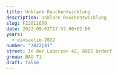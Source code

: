 ```yaml
---
title: Unklare Rauchentwicklung
description: Unklare Rauchentwicklung
slug: F22011650
date: 2022-09-02T17:57:00+02:00
years:
  - einsaetze-2022
number: "2022|41"
street: In der Luberzen 42, 8902 Urdorf
group: BAG T1
draft: false
---
```

